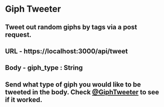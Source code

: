 # Giph Tweeter

## Tweet out random giphs by tags via a post request.

## URL - https://localhost:3000/api/tweet

## Body - giph_type : String

## Send what type of giph you would like to be tweeted in the body. Check [@GiphTweeter](https://www.twitter.com/giphtweeter) to see if it worked.
